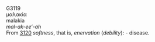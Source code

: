 G3119  
μαλακία  
malakia  
*mal-ak-ee‘-ah*  
From [3120](g3120) *softness*, that is, *enervation* (*debility*): -
disease.  
